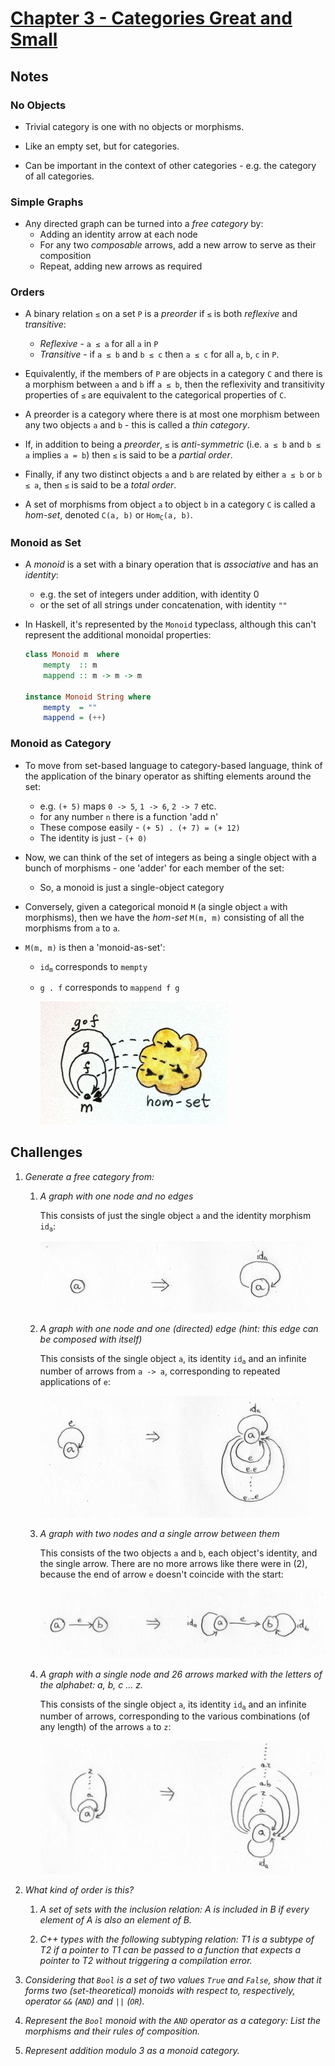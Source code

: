 # [Chapter 3 - Categories Great and Small](https://bartoszmilewski.com/2014/12/05/categories-great-and-small/)

## Notes

### No Objects

- Trivial category is one with no objects or morphisms.

- Like an empty set, but for categories.

- Can be important in the context of other categories - e.g. the category of all
  categories.


### Simple Graphs

- Any directed graph can be turned into a _free category_ by:
    - Adding an identity arrow at each node
    - For any two _composable_ arrows, add a new arrow to serve as their
      composition
    - Repeat, adding new arrows as required


### Orders

- A binary relation `≤` on a set `P` is a _preorder_ if `≤` is both _reflexive_
  and _transitive_:
    - _Reflexive_ - `a ≤ a` for all `a` in `P`
    - _Transitive_ - if `a ≤ b` and `b ≤ c` then `a ≤ c` for all `a`, `b`, `c`
      in `P`.

- Equivalently, if the members of `P` are objects in a category `C` and there is a
  morphism between `a` and `b` iff `a ≤ b`, then the reflexivity and
  transitivity properties of `≤` are equivalent to the categorical properties of
  `C`.

- A preorder is a category where there is at most one morphism between any two
  objects `a` and `b` - this is called a _thin category_.

- If, in addition to being a _preorder_, `≤` is _anti-symmetric_ (i.e. `a ≤ b`
  and `b ≤ a` implies `a = b`) then `≤` is said to be a _partial order_.

- Finally, if any two distinct objects `a` and `b` are related by either `a ≤ b`
  or `b ≤ a`, then `≤` is said to be a _total order_.

- A set of morphisms from object `a` to object `b` in a category `C` is called a
  _hom-set_, denoted `C(a, b)` or <code>Hom<sub>C</sub>(a, b)</code>.


### Monoid as Set

- A _monoid_ is a set with a binary operation that is _associative_ and has an
  _identity_:
    - e.g. the set of integers under addition, with identity 0
    - or the set of all strings under concatenation, with identity `""`

- In Haskell, it's represented by the `Monoid` typeclass, although this can't
  represent the additional monoidal properties:
    ```haskell
    class Monoid m  where
        mempty  :: m
        mappend :: m -> m -> m

    instance Monoid String where
        mempty  = ""
        mappend = (++)
    ```


### Monoid as Category

- To move from set-based language to category-based language, think of the
  application of the binary operator as shifting elements around the set:
    - e.g. `(+ 5)` maps `0 -> 5`, `1 -> 6`, `2 -> 7` etc.
    - for any number `n` there is a function 'add n'
    - These compose easily - `(+ 5) . (+ 7) = (+ 12)`
    - The identity is just - `(+ 0)`

- Now, we can think of the set of integers as being a single object with a bunch
  of morphisms - one 'adder' for each member of the set:
    - So, a monoid is just a single-object category

- Conversely, given a categorical monoid `M` (a single object `a` with morphisms),
  then we have the _hom-set_ `M(m, m)` consisting of all the morphisms from `a`
  to `a`.

- `M(m, m)` is then a 'monoid-as-set':
    - <code>id<sub>m</sub></code> corresponds to `mempty`
    - `g . f` corresponds to `mappend f g`

        ![Monoid as Category and Set](images/monoid-as-category-and-set.jpg)



## Challenges

1. _Generate a free category from:_

    1. _A graph with one node and no edges_

       This consists of just the single object `a` and the identity morphism
       <code>id<sub>a</sub></code>:

        ![challenges-03-1-1](images/challenges-03-1-1.png)

    2. _A graph with one node and one (directed) edge (hint: this edge can be
       composed with itself)_

       This consists of the single object `a`, its identity
       <code>id<sub>a</sub></code> and an infinite number of arrows from `a ->
       a`, corresponding to repeated applications of `e`:

        ![challenges-03-1-2](images/challenges-03-1-2.png)

    3. _A graph with two nodes and a single arrow between them_

       This consists of the two objects `a` and `b`, each object's identity, and the single
       arrow.  There are no more arrows like there were in (2), because the end
       of arrow `e` doesn't coincide with the start:

        ![challenges-03-1-3](images/challenges-03-1-3.png)

    4. _A graph with a single node and 26 arrows marked with the letters of the
       alphabet: a, b, c ... z._

       This consists of the single object `a`, its identity
       <code>id<sub>a</sub></code> and an infinite number of arrows,
       corresponding to the various combinations (of any length) of the arrows
       `a` to `z`:

        ![challenges-03-1-4](images/challenges-03-1-4.png)


2. _What kind of order is this?_

    1. _A set of sets with the inclusion relation: A is included in B if every
       element of A is also an element of B._

    2. _C++ types with the following subtyping relation: T1 is a subtype of T2
       if a pointer to T1 can be passed to a function that expects a pointer to
       T2 without triggering a compilation error._


3. _Considering that `Bool` is a set of two values `True` and `False`, show
   that it forms two (set-theoretical) monoids with respect to, respectively,
   operator `&&` (`AND`) and `||` (`OR`)._


4. _Represent the `Bool` monoid with the `AND` operator as a category: List the
   morphisms and their rules of composition._


5. _Represent addition modulo 3 as a monoid category._
